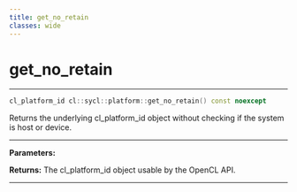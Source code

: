 ```yaml
---
title: get_no_retain
classes: wide
---
```

# get_no_retain

---

```cpp
cl_platform_id cl::sycl::platform::get_no_retain() const noexcept
```


Returns the underlying cl_platform_id object without checking if the system is host or device. 


---
**Parameters:**

**Returns:** The cl_platform_id object usable by the OpenCL API. 

---
